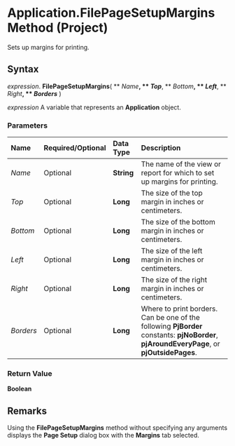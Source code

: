 
# Application.FilePageSetupMargins Method (Project)

Sets up margins for printing.


## Syntax

 _expression_. **FilePageSetupMargins**( ** _Name_**, ** _Top_**, ** _Bottom_**, ** _Left_**, ** _Right_**, ** _Borders_** )

 _expression_ A variable that represents an **Application** object.


### Parameters



|**Name**|**Required/Optional**|**Data Type**|**Description**|
|:-----|:-----|:-----|:-----|
| _Name_|Optional|**String**|The name of the view or report for which to set up margins for printing.|
| _Top_|Optional|**Long**|The size of the top margin in inches or centimeters.|
| _Bottom_|Optional|**Long**| The size of the bottom margin in inches or centimeters.|
| _Left_|Optional|**Long**|The size of the left margin in inches or centimeters.|
| _Right_|Optional|**Long**|The size of the right margin in inches or centimeters.|
| _Borders_|Optional|**Long**|Where to print borders. Can be one of the following  **PjBorder** constants: **pjNoBorder**, **pjAroundEveryPage**, or **pjOutsidePages**.|

### Return Value

 **Boolean**


## Remarks

Using the  **FilePageSetupMargins** method without specifying any arguments displays the **Page Setup** dialog box with the **Margins** tab selected.

